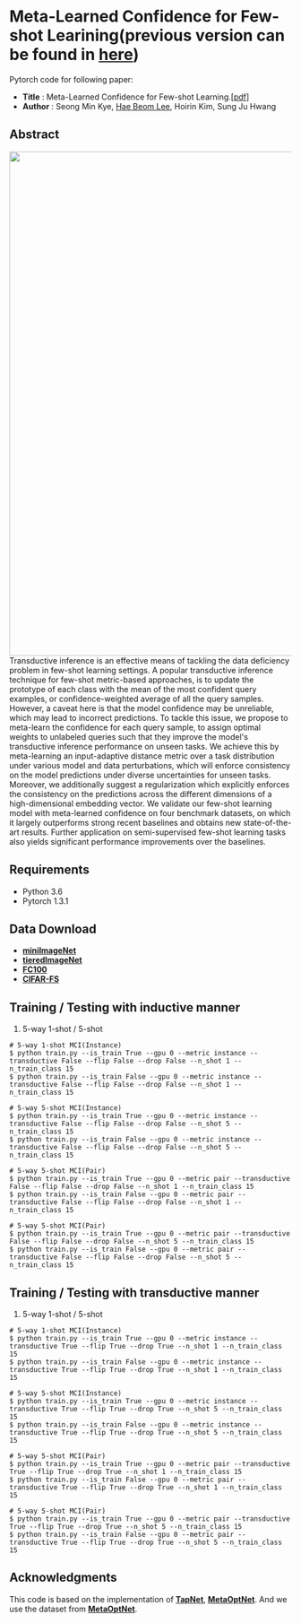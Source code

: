 # Meta-Learned Confidence for Few-shot Learining(previous version can be found in [here](https://github.com/seongmin-kye/MCT_DFMN))
Pytorch code for following paper:
* **Title** : Meta-Learned Confidence for Few-shot Learning.[[pdf](https://arxiv.org/abs/2002.12017)]
* **Author** : Seong Min Kye, [Hae Beom Lee](https://github.com/haebeom-lee), Hoirin Kim, Sung Ju Hwang

## Abstract
<img align="middle" width="900" src="https://github.com/seongmin-kye/MCT/blob/master/concept_figure.png">
Transductive inference is an effective means of tackling the data deficiency problem in few-shot learning settings. A popular transductive inference technique for few-shot metric-based approaches, is to update the prototype of each class with the mean of the most confident query examples, or confidence-weighted average of all the query samples. However, a caveat here is that the model confidence may be unreliable, which may lead to incorrect predictions. To tackle this issue, we propose to meta-learn the confidence for each query sample, to assign optimal weights to unlabeled queries such that they improve the model's transductive inference performance on unseen tasks. We achieve this by meta-learning an input-adaptive distance metric over a task distribution under various model and data perturbations, which will enforce consistency on the model predictions under diverse uncertainties for unseen tasks. Moreover, we additionally suggest a regularization which explicitly enforces the consistency on the predictions across the different dimensions of a high-dimensional embedding vector. We validate our few-shot learning model with meta-learned confidence on four benchmark datasets, on which it largely outperforms strong recent baselines and obtains new state-of-the-art results. Further application on semi-supervised few-shot learning tasks also yields significant performance improvements over the baselines.

## Requirements
* Python 3.6
* Pytorch 1.3.1

## Data Download
* [**miniImageNet**](https://drive.google.com/file/d/1fJAK5WZTjerW7EWHHQAR9pRJVNg1T1Y7/view?usp=sharing) 
* [**tieredImageNet**](https://drive.google.com/open?id=1nVGCTd9ttULRXFezh4xILQ9lUkg0WZCG)
* [**FC100**](https://drive.google.com/file/d/1_ZsLyqI487NRDQhwvI7rg86FK3YAZvz1/view?usp=sharing)
* [**CIFAR-FS**](https://drive.google.com/file/d/1GjGMI0q3bgcpcB_CjI40fX54WgLPuTpS/view?usp=sharing)

## Training / Testing with inductive manner
1. 5-way 1-shot / 5-shot
```
# 5-way 1-shot MCI(Instance)
$ python train.py --is_train True --gpu 0 --metric instance --transductive False --flip False --drop False --n_shot 1 --n_train_class 15
$ python train.py --is_train False --gpu 0 --metric instance --transductive False --flip False --drop False --n_shot 1 --n_train_class 15

# 5-way 5-shot MCI(Instance)
$ python train.py --is_train True --gpu 0 --metric instance --transductive False --flip False --drop False --n_shot 5 --n_train_class 15
$ python train.py --is_train False --gpu 0 --metric instance --transductive False --flip False --drop False --n_shot 5 --n_train_class 15

# 5-way 5-shot MCI(Pair)
$ python train.py --is_train True --gpu 0 --metric pair --transductive False --flip False --drop False --n_shot 1 --n_train_class 15
$ python train.py --is_train False --gpu 0 --metric pair --transductive False --flip False --drop False --n_shot 1 --n_train_class 15

# 5-way 5-shot MCI(Pair)
$ python train.py --is_train True --gpu 0 --metric pair --transductive False --flip False --drop False --n_shot 5 --n_train_class 15
$ python train.py --is_train False --gpu 0 --metric pair --transductive False --flip False --drop False --n_shot 5 --n_train_class 15
```
## Training / Testing with transductive manner
1. 5-way 1-shot / 5-shot
```
# 5-way 1-shot MCI(Instance)
$ python train.py --is_train True --gpu 0 --metric instance --transductive True --flip True --drop True --n_shot 1 --n_train_class 15
$ python train.py --is_train False --gpu 0 --metric instance --transductive True --flip True --drop True --n_shot 1 --n_train_class 15

# 5-way 5-shot MCI(Instance)
$ python train.py --is_train True --gpu 0 --metric instance --transductive True --flip True --drop True --n_shot 5 --n_train_class 15
$ python train.py --is_train False --gpu 0 --metric instance --transductive True --flip True --drop True --n_shot 5 --n_train_class 15

# 5-way 5-shot MCI(Pair)
$ python train.py --is_train True --gpu 0 --metric pair --transductive True --flip True --drop True --n_shot 1 --n_train_class 15
$ python train.py --is_train False --gpu 0 --metric pair --transductive True --flip True --drop True --n_shot 1 --n_train_class 15

# 5-way 5-shot MCI(Pair)
$ python train.py --is_train True --gpu 0 --metric pair --transductive True --flip True --drop True --n_shot 5 --n_train_class 15
$ python train.py --is_train False --gpu 0 --metric pair --transductive True --flip True --drop True --n_shot 5 --n_train_class 15
```

## Acknowledgments

This code is based on the implementation of [**TapNet**](https://github.com/istarjun/TapNet), [**MetaOptNet**](https://github.com/kjunelee/MetaOptNet). And we use the dataset from [**MetaOptNet**](https://github.com/kjunelee/MetaOptNet).



